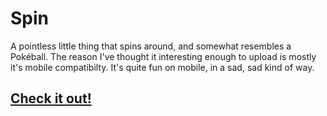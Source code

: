 # Spin

A pointless little thing that spins around, and somewhat resembles a Pokéball. The reason I've thought it interesting enough to upload is mostly it's mobile compatibilty. It's quite fun on mobile, in a sad, sad kind of way.

## [Check it out!](http://file.blieque.co.uk/spin/)
